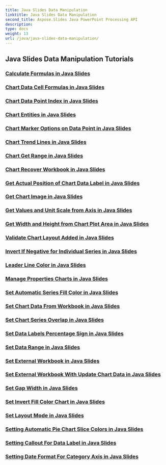 ```yaml
---
title: Java Slides Data Manipulation
linktitle: Java Slides Data Manipulation
second_title: Aspose.Slides Java PowerPoint Processing API
description: 
type: docs
weight: 13
url: /java/java-slides-data-manipulation/
---
```


## Java Slides Data Manipulation Tutorials
### [Calculate Formulas in Java Slides](./calculate-formulas-java-slides/)
### [Chart Data Cell Formulas in Java Slides](./chart-data-cell-formulas-java-slides/)
### [Chart Data Point Index in Java Slides](./chart-data-point-index-java-slides/)
### [Chart Entities in Java Slides](./chart-entities-java-slides/)
### [Chart Marker Options on Data Point in Java Slides](./chart-marker-options-data-point-java-slides/)
### [Chart Trend Lines in Java Slides](./chart-trend-lines-java-slides/)
### [Chart Get Range in Java Slides](./chart-get-range-java-slides/)
### [Chart Recover Workbook in Java Slides](./chart-recover-workbook-java-slides/)
### [Get Actual Position of Chart Data Label in Java Slides](./actual-position-chart-data-label-java-slides/)
### [Get Chart Image in Java Slides](./get-chart-image-java-slides/)
### [Get Values and Unit Scale from Axis in Java Slides](./get-values-unit-scale-axis-java-slides/)
### [Get Width and Height from Chart Plot Area in Java Slides](./get-width-height-chart-plot-area-java-slides/)
### [Validate Chart Layout Added in Java Slides](./validate-chart-layout-added-java-slides/)
### [Invert If Negative for Individual Series in Java Slides](./invert-if-negative-individual-series-java-slides/)
### [Leader Line Color in Java Slides](./leader-line-color-java-slides/)
### [Manage Properties Charts in Java Slides](./manage-properties-charts-java-slides/)
### [Set Automatic Series Fill Color in Java Slides](./set-automatic-series-fill-color-java-slides/)
### [Set Chart Data From Workbook in Java Slides](./set-chart-data-from-workbook-java-slides/)
### [Set Chart Series Overlap in Java Slides](./set-chart-series-overlap-java-slides/)
### [Set Data Labels Percentage Sign in Java Slides](./set-data-labels-percentage-sign-java-slides/)
### [Set Data Range in Java Slides](./set-data-range-java-slides/)
### [Set External Workbook in Java Slides](./set-external-workbook-java-slides/)
### [Set External Workbook With Update Chart Data in Java Slides](./set-external-workbook-update-chart-data-java-slides/)
### [Set Gap Width in Java Slides](./set-gap-width-java-slides/)
### [Set Invert Fill Color Chart in Java Slides](./set-invert-fill-color-chart-java-slides/)
### [Set Layout Mode in Java Slides](./set-layout-mode-java-slides/)
### [Setting Automatic Pie Chart Slice Colors in Java Slides](./setting-automatic-pie-chart-slice-colors-java-slides/)
### [Setting Callout For Data Label in Java Slides](./setting-callout-data-label-java-slides/)
### [Setting Date Format For Category Axis in Java Slides](./setting-date-format-category-axis-java-slides/)